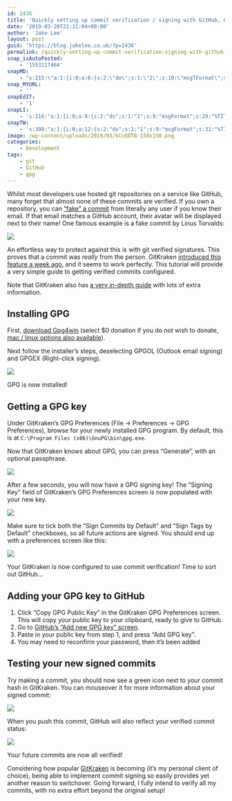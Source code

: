 ```yaml
---
id: 2436
title: 'Quickly setting up commit verification / signing with GitHub, GitKraken, and GPG'
date: '2019-03-20T21:31:04+00:00'
author: 'Jake Lee'
layout: post
guid: 'https://blog.jakelee.co.uk/?p=2436'
permalink: /quickly-setting-up-commit-verification-signing-with-github-gitkraken-and-gpg/
snap_isAutoPosted:
    - '1553117464'
snapMD:
    - "s:215:\"a:1:{i:0;a:6:{s:2:\"do\";s:1:\"1\";s:10:\"msgTFormat\";s:7:\"%TITLE%\";s:9:\"msgFormat\";s:65:\"%EXCERPT%\r\n<br><br>\r\nFull post by %AUTHORNAME% available at %URL%\";s:9:\"isAutoURL\";s:1:\"A\";s:8:\"urlToUse\";s:0:\"\";s:4:\"doMD\";i:0;}}\";"
snap_MYURL:
    - ''
snapEdIT:
    - '1'
snapLI:
    - 's:216:"a:1:{i:0;a:8:{s:2:"do";s:1:"1";s:9:"msgFormat";s:29:"%TITLE% %HCATS% %HTAGS% %URL%";s:8:"postType";s:1:"A";s:9:"isAutoImg";s:1:"A";s:8:"imgToUse";s:0:"";s:9:"isAutoURL";s:1:"A";s:8:"urlToUse";s:0:"";s:4:"doLI";i:0;}}";'
snapTW:
    - 's:398:"a:1:{i:0;a:12:{s:2:"do";s:1:"1";s:9:"msgFormat";s:31:"%TITLE% (%HCATS% %HTAGS%) %URL%";s:8:"attchImg";s:1:"0";s:9:"isAutoImg";s:1:"A";s:8:"imgToUse";s:0:"";s:9:"isAutoURL";s:1:"A";s:8:"urlToUse";s:0:"";s:4:"doTW";i:0;s:8:"isPosted";s:1:"1";s:4:"pgID";s:19:"1108481229454823424";s:7:"postURL";s:57:"https://twitter.com/JakeLeeLtd/status/1108481229454823424";s:5:"pDate";s:19:"2019-03-20 21:31:34";}}";'
image: /wp-content/uploads/2019/03/kCuSDTB-150x150.png
categories:
    - Development
tags:
    - git
    - GitHub
    - gpg
---
```


Whilst most developers use hosted git repositories on a service like GitHub, many forget that almost none of these commits are verified. If you own a repository, you can [“fake” a commit](https://dev.to/agrinman/spoof-a-commit-on-github-from-anyone-4gf4) from literally any user if you know their email. If that email matches a GitHub account, their avatar will be displayed next to their name! One famous example is a fake commit by Linus Torvalds:

[![](https://i1.wp.com/blog.jakelee.co.uk/wp-content/uploads/2019/03/VFQqkEo.png?resize=300%2C110&ssl=1)](https://i1.wp.com/blog.jakelee.co.uk/wp-content/uploads/2019/03/VFQqkEo.png?ssl=1)

An effortless way to protect against this is with git verified signatures. This proves that a commit was *really* from the person. GitKraken [introduced this feature a week ago](https://support.gitkraken.com/release-notes/current/#version-500), and it seems to work perfectly. This tutorial will provide a very simple guide to getting verified commits configured.

Note that GitKraken also has [a very in-depth guide](https://support.gitkraken.com/git-workflows-and-extensions/commit-signing-with-gpg/) with lots of extra information.

## Installing GPG

First, [download Gpg4win](https://gpg4win.org/get-gpg4win.html) (select $0 donation if you do not wish to donate, [mac / linux options also available](https://support.gitkraken.com/git-workflows-and-extensions/commit-signing-with-gpg/#commit-signing-requirements)).

Next follow the installer’s steps, deselecting GPGOL (Outlook email signing) and GPGEX (Right-click signing).

[![](https://i1.wp.com/blog.jakelee.co.uk/wp-content/uploads/2019/03/2HFJNf1.png?resize=499%2C388&ssl=1)](https://i1.wp.com/blog.jakelee.co.uk/wp-content/uploads/2019/03/2HFJNf1.png?ssl=1)

GPG is now installed!

## Getting a GPG key

Under GitKraken’s GPG Preferences (File -&gt; Preferences -&gt; GPG Preferences), browse for your newly installed GPG program. By default, this is at `C:\Program Files (x86)\GnuPG\bin\gpg.exe`.

Now that GitKraken knows about GPG, you can press “Generate”, with an optional passphrase.

[![](https://i2.wp.com/blog.jakelee.co.uk/wp-content/uploads/2019/03/Qrw6Wbp.png?resize=551%2C274&ssl=1)](https://i2.wp.com/blog.jakelee.co.uk/wp-content/uploads/2019/03/Qrw6Wbp.png?ssl=1)

After a few seconds, you will now have a GPG signing key! The “Signing Key” field of GitKraken’s GPG Preferences screen is now populated with your new key.

[![](https://i2.wp.com/blog.jakelee.co.uk/wp-content/uploads/2019/03/hzQUOhK.png?resize=300%2C90&ssl=1)](https://i2.wp.com/blog.jakelee.co.uk/wp-content/uploads/2019/03/hzQUOhK.png?ssl=1)

Make sure to tick both the “Sign Commits by Default” and “Sign Tags by Default” checkboxes, so all future actions are signed. You should end up with a preferences screen like this:

[![](https://i0.wp.com/blog.jakelee.co.uk/wp-content/uploads/2019/03/ovIoBca.png?resize=681%2C401&ssl=1)](https://i0.wp.com/blog.jakelee.co.uk/wp-content/uploads/2019/03/ovIoBca.png?ssl=1)

Your GitKraken is now configured to use commit verification! Time to sort out GitHub…

## Adding your GPG key to GitHub

1. Click “Copy GPG Public Key” in the GitKraken GPG Preferences screen. This will copy your public key to your clipboard, ready to give to GitHub.
2. Go to [GitHub’s “Add new GPG key” screen](https://github.com/settings/gpg/new).
3. Paste in your public key from step 1, and press “Add GPG key”.
4. You may need to reconfirm your password, then it’s been added![![](https://i0.wp.com/blog.jakelee.co.uk/wp-content/uploads/2019/03/KKkNvmr.png?resize=700%2C232&ssl=1)](https://i0.wp.com/blog.jakelee.co.uk/wp-content/uploads/2019/03/KKkNvmr.png?ssl=1)

## Testing your new signed commits

Try making a commit, you should now see a green icon next to your commit hash in GitKraken. You can mouseover it for more information about your signed commit:

[![](https://i0.wp.com/blog.jakelee.co.uk/wp-content/uploads/2019/03/NsMyHsN.png?resize=594%2C266&ssl=1)](https://i0.wp.com/blog.jakelee.co.uk/wp-content/uploads/2019/03/NsMyHsN.png?ssl=1)

When you push this commit, GitHub will also reflect your verified commit status:

[![](https://i1.wp.com/blog.jakelee.co.uk/wp-content/uploads/2019/03/EzwjkUn.png?resize=700%2C235&ssl=1)](https://i1.wp.com/blog.jakelee.co.uk/wp-content/uploads/2019/03/EzwjkUn.png?ssl=1)

Your future commits are now all verified!

Considering how popular [GitKraken](https://www.gitkraken.com/download) is becoming (it’s my personal client of choice), being able to implement commit signing so easily provides yet another reason to switchover. Going forward, I fully intend to verify all my commits, with no extra effort beyond the original setup!